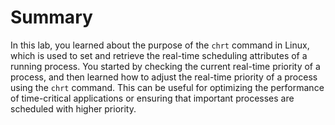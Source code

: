 # Summary

In this lab, you learned about the purpose of the `chrt` command in Linux, which is used to set and retrieve the real-time scheduling attributes of a running process. You started by checking the current real-time priority of a process, and then learned how to adjust the real-time priority of a process using the `chrt` command. This can be useful for optimizing the performance of time-critical applications or ensuring that important processes are scheduled with higher priority.
